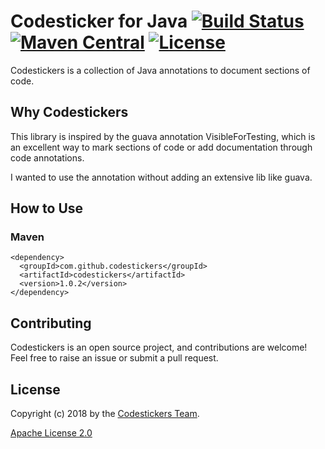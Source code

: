 # Codesticker for Java [![Build Status](https://travis-ci.org/codestickers/codestickers-java.svg?branch=master)](https://travis-ci.org/codestickers/codestickers-java) [![Maven Central](https://img.shields.io/maven-central/v/com.github.codestickers/codestickers.svg)](https://search.maven.org/#search%7Cga%7C1%7Ccodestickers) [![License](https://img.shields.io/badge/License-Apache%202.0-blue.svg)](https://www.apache.org/licenses/LICENSE-2.0.txt)

Codestickers is a collection of Java annotations to document sections of code.

## Why Codestickers
This library is inspired by the guava annotation VisibleForTesting, which is an excellent
way to mark sections of code or add documentation through code annotations.

I wanted to use the annotation without adding an extensive lib like guava.

## How to Use

### Maven
```
<dependency>
  <groupId>com.github.codestickers</groupId>
  <artifactId>codestickers</artifactId>
  <version>1.0.2</version>
</dependency>
```

## Contributing
Codestickers is an open source project, and contributions are welcome! Feel free to raise an issue or submit a pull request.

## License
Copyright (c) 2018 by the [Codestickers Team](https://github.com/orgs/codestickers/people).

[Apache License 2.0](license.txt)
